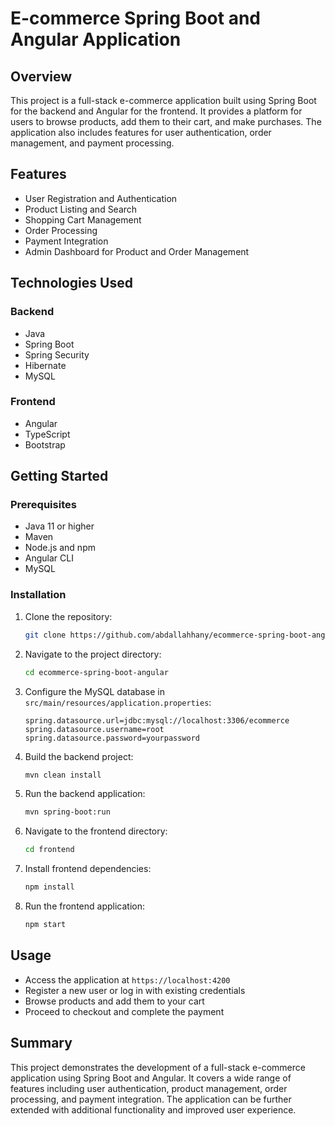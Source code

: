 # E-commerce Spring Boot and Angular Application

## Overview
This project is a full-stack e-commerce application built using Spring Boot for the backend and Angular for the frontend. It provides a platform for users to browse products, add them to their cart, and make purchases. The application also includes features for user authentication, order management, and payment processing.

## Features
- User Registration and Authentication
- Product Listing and Search
- Shopping Cart Management
- Order Processing
- Payment Integration
- Admin Dashboard for Product and Order Management

## Technologies Used
### Backend
- Java
- Spring Boot
- Spring Security
- Hibernate
- MySQL

### Frontend
- Angular
- TypeScript
- Bootstrap

## Getting Started

### Prerequisites
- Java 11 or higher
- Maven
- Node.js and npm
- Angular CLI
- MySQL

### Installation
1. Clone the repository:
    ```bash
    git clone https://github.com/abdallahhany/ecommerce-spring-boot-angular.git
    ```
2. Navigate to the project directory:
    ```bash
    cd ecommerce-spring-boot-angular
    ```
3. Configure the MySQL database in `src/main/resources/application.properties`:
    ```properties
    spring.datasource.url=jdbc:mysql://localhost:3306/ecommerce
    spring.datasource.username=root
    spring.datasource.password=yourpassword
    ```
4. Build the backend project:
    ```bash
    mvn clean install
    ```
5. Run the backend application:
    ```bash
    mvn spring-boot:run
    ```
6. Navigate to the frontend directory:
    ```bash
    cd frontend
    ```
7. Install frontend dependencies:
    ```bash
    npm install
    ```
8. Run the frontend application:
    ```bash
    npm start
    ```

## Usage
- Access the application at `https://localhost:4200`
- Register a new user or log in with existing credentials
- Browse products and add them to your cart
- Proceed to checkout and complete the payment

## Summary
This project demonstrates the development of a full-stack e-commerce application using Spring Boot and Angular. It covers a wide range of features including user authentication, product management, order processing, and payment integration. The application can be further extended with additional functionality and improved user experience.